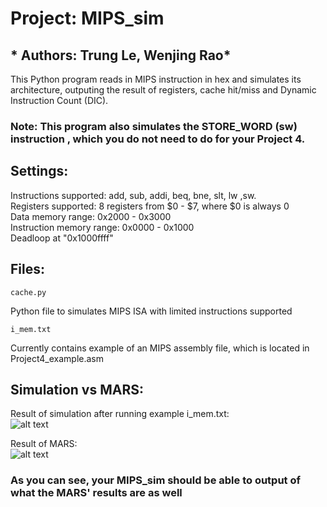 # Project: MIPS_sim     
## * Authors: Trung Le, Wenjing Rao*  
This Python program reads in MIPS instruction in hex and simulates its architecture, outputing  the result of registers, cache hit/miss and Dynamic Instruction Count (DIC).  
### Note: This program also simulates the STORE_WORD (sw) instruction , which you do not need to do for your Project 4.

## Settings:  
Instructions supported: add, sub, addi, beq, bne, slt, lw ,sw.  
Registers supported: 8 registers from $0 - $7, where $0 is always 0  
Data memory range: 0x2000 - 0x3000  
Instruction memory range: 0x0000 - 0x1000  
Deadloop at "0x1000ffff"

## Files:
```
cache.py
```
Python file to simulates MIPS ISA with limited instructions supported
<br />
  
  
```
i_mem.txt
```
Currently contains example of an MIPS assembly file, which is located in Project4_example.asm


## Simulation vs MARS:
Result of simulation after running example i_mem.txt:  
![alt text](https://github.com/lohe987/ECE366SamplePrograms/blob/master/Cache_Simulator/githubp4new.png)
  
Result of MARS:  
![alt text](https://github.com/lohe987/ECE366SamplePrograms/blob/master/Cache_Simulator/githubp4_1.png)

### As you can see, your MIPS_sim should be able to output of what the MARS' results are as well
